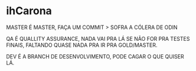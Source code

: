 ihCarona
========
MASTER É MASTER, FAÇA UM COMMIT > SOFRA A CÓLERA DE ODIN

QA É QUALLITY ASSURANCE, NADA VAI PRA LÁ SE NÃO FOR PRA TESTES FINAIS, FALTANDO QUASE NADA PRA IR PRA GOLD/MASTER.

DEV É A BRANCH DE DESENVOLVIMENTO, PODE CAGAR O QUE QUISER LÁ.

